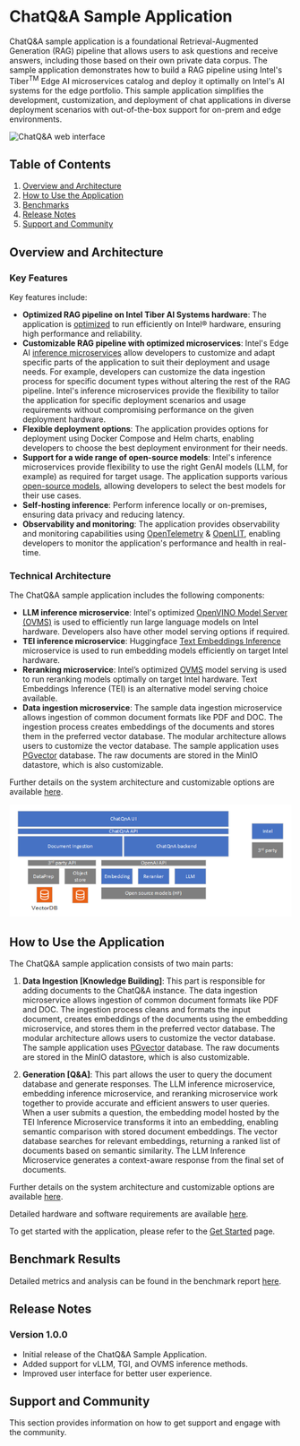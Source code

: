 # ChatQ&A Sample Application

ChatQ&A sample application is a foundational Retrieval-Augmented Generation (RAG) pipeline that allows users to ask questions and receive answers, including those based on their own private data corpus. The sample application demonstrates how to build a RAG pipeline using Intel's Tiber<sup>TM</sup> Edge AI microservices catalog and deploy it optimally on Intel's AI systems for the edge portfolio. This sample application simplifies the development, customization, and deployment of chat applications in diverse deployment scenarios with out-of-the-box support for on-prem and edge environments.

![ChatQ&A web interface](./docs/images/ChatQnA_Webpage.png)

## Table of Contents

1. [Overview and Architecture](#overview-and-architecture)
2. [How to Use the Application](#how-to-use-the-application)
3. [Benchmarks](#benchmark-results)
4. [Release Notes](#release-notes)
5. [Support and Community](#support-and-community)

## Overview and Architecture

### Key Features

Key features include:

- **Optimized RAG pipeline on Intel Tiber AI Systems hardware**: The application is [optimized](./docs/benchmarks.md) to run efficiently on Intel® hardware, ensuring high performance and reliability.
- **Customizable RAG pipeline with optimized microservices**: Intel's Edge AI [inference microservices](../../microservices/) allow developers to customize and adapt specific parts of the application to suit their deployment and usage needs. For example, developers can customize the data ingestion process for specific document types without altering the rest of the RAG pipeline. Intel's inference microservices provide the flexibility to tailor the application for specific deployment scenarios and usage requirements without compromising performance on the given deployment hardware.
- **Flexible deployment options**: The application provides options for deployment using Docker Compose and Helm charts, enabling developers to choose the best deployment environment for their needs.
- **Support for a wide range of open-source models**: Intel's inference microservices provide flexibility to use the right GenAI models (LLM, for example) as required for target usage. The application supports various [open-source models](https://huggingface.co/OpenVINO), allowing developers to select the best models for their use cases.
- **Self-hosting inference**: Perform inference locally or on-premises, ensuring data privacy and reducing latency.
- **Observability and monitoring**: The application provides observability and monitoring capabilities using [OpenTelemetry](https://opentelemetry.io/) & [OpenLIT](https://github.com/openlit/openlit), enabling developers to monitor the application's performance and health in real-time.

### Technical Architecture

The ChatQ&A sample application includes the following components:

- **LLM inference microservice**: Intel's optimized [OpenVINO Model Server (OVMS)](https://github.com/openvinotoolkit/model_server) is used to efficiently run large language models on Intel hardware. Developers also have other model serving options if required.
- **TEI inference microservice**: Huggingface [Text Embeddings Inference](https://github.com/huggingface/text-embeddings-inference) microservice is used to run embedding models efficiently on target Intel hardware.
- **Reranking microservice**: Intel’s optimized [OVMS](https://github.com/openvinotoolkit/model_server) model serving is used to run reranking models optimally on target Intel hardware. Text Embeddings Inference (TEI) is an alternative model serving choice available.
- **Data ingestion microservice**: The sample data ingestion microservice allows ingestion of common document formats like PDF and DOC. The ingestion process creates embeddings of the documents and stores them in the preferred vector database. The modular architecture allows users to customize the vector database. The sample application uses [PGvector](https://github.com/pgvector/pgvector) database. The raw documents are stored in the MinIO datastore, which is also customizable.

Further details on the system architecture and customizable options are available [here](./docs/overview-architecture.md).

![System Architecture Diagram](./docs/images/TEAI_ChatQnA.png)

## How to Use the Application

The ChatQ&A sample application consists of two main parts:

1. **Data Ingestion [Knowledge Building]**: This part is responsible for adding documents to the ChatQ&A instance. The data ingestion microservice allows ingestion of common document formats like PDF and DOC. The ingestion process cleans and formats the input document, creates embeddings of the documents using the embedding microservice, and stores them in the preferred vector database. The modular architecture allows users to customize the vector database. The sample application uses [PGvector](https://github.com/pgvector/pgvector) database. The raw documents are stored in the MinIO datastore, which is also customizable.

2. **Generation [Q&A]**: This part allows the user to query the document database and generate responses. The LLM inference microservice, embedding inference microservice, and reranking microservice work together to provide accurate and efficient answers to user queries. When a user submits a question, the embedding model hosted by the TEI Inference Microservice transforms it into an embedding, enabling semantic comparison with stored document embeddings. The vector database searches for relevant embeddings, returning a ranked list of documents based on semantic similarity. The LLM Inference Microservice generates a context-aware response from the final set of documents.

Further details on the system architecture and customizable options are available [here](./docs/overview-architecture.md).

Detailed hardware and software requirements are available [here](./docs/system-requirements.md).

To get started with the application, please refer to the [Get Started](./docs/get-started.md) page.

## Benchmark Results

Detailed metrics and analysis can be found in the benchmark report [here](./docs/benchmarks.md).

## Release Notes

### Version 1.0.0

- Initial release of the ChatQ&A Sample Application.
- Added support for vLLM, TGI, and OVMS inference methods.
- Improved user interface for better user experience.

## Support and Community

This section provides information on how to get support and engage with the community.